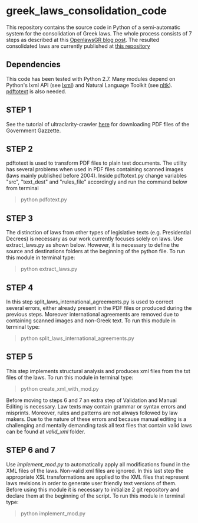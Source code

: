 # greek_laws_consolidation_code
This repository contains the source code in Python of a semi-automatic system for the consolidation of Greek laws. The whole process consists of 7 steps as described at this [OpenlawsGR blog post](http://www.openlaws.gr/legislation/2016/10/17/revised-architecture/). The resulted consolidated laws are currently published at [this repository](https://github.com/OpenLawsGR/greek_laws_alpha)

## Dependencies
This code has been tested with Python 2.7. Many modules depend on Python's lxml API (see [lxml](http://lxml.de/tutorial.html)) and Natural Language Toolkit (see [nltk](http://www.nltk.org/api/nltk.html)). [pdftotext](https://linux.die.net/man/1/pdftotext) is also needed.

## STEP 1
See the tutorial of ultraclarity-crawler [here](https://github.com/OpenLawsGR/ultraclarity-crawler) for downloading PDF files of the Government Gazzette.

## STEP 2
pdftotext is used to transform PDF files to plain text documents. The utility has several problems when used in PDF files containing scanned images (laws mainly published before 2004).
Inside pdftotext.py change variables "src", "text_dest" and "rules_file" accordingly and run the command below from terminal
> python pdfotext.py

## STEP 3
The distinction of laws from other types of legislative texts (e.g. Presidential Decrees) is necessary as our work currently focuses solely on laws. Use extract_laws.py as shown below. However, it is necessary to define the source and destinations folders at the beginning of the python file. To run this module in terminal type:
> python extract_laws.py

## STEP 4
In this step split_laws_international_agreements.py is used to correct several errors, either already present in the PDF files or produced during the previous steps. Moreover international agreements are removed due to containing scanned images and non-Greek text. To run this module in terminal type:
> python split_laws_international_agreements.py

## STEP 5
This step implements structural analysis and produces xml files from the txt files of the laws.
To run this module in terminal type:
> python create_xml_with_mod.py

Before moving to steps 6 and 7 an extra step of Validation and Manual Editing is necessary. Law texts may contain grammar or syntax errors and misprints. Moreover, rules and patterns are not always followed by law makers. Due to the nature of these errors and because manual editing is a challenging and mentally demanding task all text files that contain valid laws can be found at *valid_xml* folder.

## STEP 6 and 7
Use *implement_mod.py* to automatically apply all modifications found in the XML files of the laws. Non-valid xml files are ignored. In this last step the appropriate XSL transformations are applied to the XML files that represent laws revisions in order to generate user friendly text versions of them. Before using this module it is necessary to initialize 2 git repository and declare them at the beginning of the script. 
To run this module in terminal type:
> python implement_mod.py
